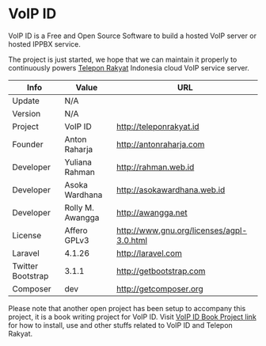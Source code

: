 VoIP ID
=======

VoIP ID is a Free and Open Source Software to build a hosted VoIP server or hosted IPPBX service.

The project is just started, we hope that we can maintain it properly to continuously powers [Telepon Rakyat](http://teleponrakyat.id) Indonesia cloud VoIP service server.

Info              | Value            | URL
----------------- | ---------------- | ----------------------------------------------
Update            | N/A              |
Version           | N/A              |
Project           | VoIP ID          | http://teleponrakyat.id
Founder           | Anton Raharja    | http://antonraharja.com
Developer         | Yuliana Rahman   | http://rahman.web.id
Developer         | Asoka Wardhana   | http://asokawardhana.web.id
Developer         | Rolly M. Awangga | http://awangga.net
License           | Affero GPLv3     | http://www.gnu.org/licenses/agpl-3.0.html
Laravel           | 4.1.26           | http://laravel.com
Twitter Bootstrap | 3.1.1            | http://getbootstrap.com
Composer          | dev              | http://getcomposer.org

Please note that another open project has been setup to accompany this project, it is a book writing project for VoIP ID. Visit [VoIP ID Book Project link](https://github.com/antonraharja/book-voip-id) for how to install, use and other stuffs related to VoIP ID and Telepon Rakyat.

